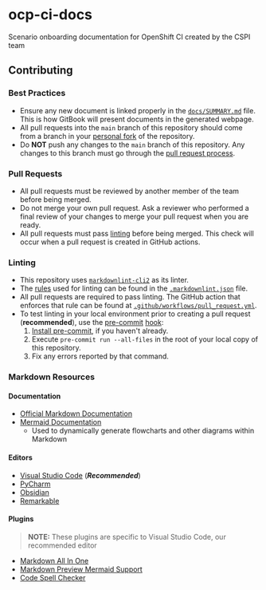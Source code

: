 # ocp-ci-docs

Scenario onboarding documentation for OpenShift CI created by the CSPI team


## Contributing

### Best Practices

- Ensure any new document is linked properly in the [`docs/SUMMARY.md`](docs/SUMMARY.md) file. This is how GitBook will present documents in the generated webpage.
- All pull requests into the `main` branch of this repository should come from a branch in your [personal fork](https://docs.github.com/en/pull-requests/collaborating-with-pull-requests/working-with-forks/about-forks) of the repository.
- Do **NOT** push any changes to the `main` branch of this repository. Any changes to this branch must go through the [pull request process](#pull-requests).

### Pull Requests

- All pull requests must be reviewed by another member of the team before being merged.
- Do not merge your own pull request. Ask a reviewer who performed a final review of your changes to merge your pull request when you are ready.
- All pull requests must pass [linting](#linting) before being merged. This check will occur when a pull request is created in GitHub actions.

### Linting

- This repository uses [`markdownlint-cli2`](https://github.com/DavidAnson/markdownlint-cli2) as its linter.
- The [rules](https://github.com/DavidAnson/markdownlint/blob/main/doc/Rules.md) used for linting can be found in the [`.markdownlint.json`](.markdownlint.json) file.
- All pull requests are required to pass linting. The GitHub action that enforces that rule can be found at [`.github/workflows/pull_request.yml`](.github/workflows/pull_request.yml).
- To test linting in your local environment prior to creating a pull request (**recommended**), use the [pre-commit](https://pre-commit.com/) [hook](.pre-commit-config.yaml):
  1. [Install pre-commit](https://pre-commit.com/#install), if you haven't already.
  2. Execute `pre-commit run --all-files` in the root of your local copy of this repository.
  3. Fix any errors reported by that command.
   

### Markdown Resources

#### Documentation

- [Official Markdown Documentation](https://www.markdownguide.org/getting-started/)
- [Mermaid Documentation](https://mermaid.js.org/intro/)
  - Used to dynamically generate flowcharts and other diagrams within Markdown
#### Editors

- [Visual Studio Code](https://code.visualstudio.com/docs/languages/markdown) (**_Recommended_**)
- [PyCharm](https://www.jetbrains.com/help/pycharm/markdown.html)
- [Obsidian](https://obsidian.md/)
- [Remarkable](https://remarkableapp.github.io/index.html)

#### Plugins

> **NOTE:** 
> These plugins are specific to Visual Studio Code, our recommended editor

- [Markdown All In One](https://marketplace.visualstudio.com/items?itemName=yzhang.markdown-all-in-one)
- [Markdown Preview Mermaid Support](https://marketplace.visualstudio.com/items?itemName=bierner.markdown-mermaid)
- [Code Spell Checker](https://marketplace.visualstudio.com/items?itemName=streetsidesoftware.code-spell-checker)
